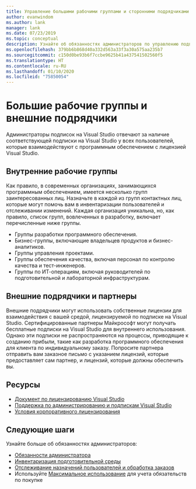 ```yaml
---
title: Управление большими рабочими группами и сторонними подрядчиками | Visual Studio Marketplace
author: evanwindom
ms.author: lank
manager: lank
ms.date: 07/23/2019
ms.topic: conceptual
description: Узнайте об обязанностях администраторов по управлению подписками для больших рабочих групп, а также сторонних подрядчиков.
ms.openlocfilehash: 379bb6b868d40a332d563a33f3a30a575aa235b7
ms.sourcegitcommit: c150d0be93b6f7ccbe9625b41a437541502560f5
ms.translationtype: HT
ms.contentlocale: ru-RU
ms.lasthandoff: 01/10/2020
ms.locfileid: "75850054"
---
```

# <a name="large-teams-and-external-contractors"></a>Большие рабочие группы и внешние подрядчики
Администраторы подписок на Visual Studio отвечают за наличие соответствующей подписки на Visual Studio у всех пользователей, которые взаимодействуют с программным обеспечением с лицензией Visual Studio.

## <a name="internal-teams"></a>Внутренние рабочие группы
Как правило, в современных организациях, занимающихся программным обеспечением, имеется несколько групп заинтересованных лиц. Назначьте в каждой из групп контактных лиц, которые могут помочь вам в инвентаризации пользователей и отслеживании изменений.
Каждая организация уникальна, но, как правило, список групп, вовлеченных в разработку, включает перечисленные ниже группы.
- Группы разработки программного обеспечения.
- Бизнес-группы, включающие владельцев продуктов и бизнес-аналитиков.
- Группы управления проектами.
- Группы обеспечения качества, включая персонал по контролю качества и тест-инженеров.
- Группы по ИТ-операциям, включая руководителей по подготовительной и лабораторной инфраструктурам.

## <a name="external-contractors-and-partners"></a>Внешние подрядчики и партнеры
Внешние подрядчики могут использовать собственные лицензии для взаимодействия с вашей средой, лицензируемой по подписке на Visual Studio. Сертифицированные партнеры Майкрософт могут получать бесплатные подписки на Visual Studio для внутреннего использования. Однако эти подписки не распространяются на процессы, приводящие к созданию прибыли, такие как разработка программного обеспечения для клиента по индивидуальному заказу. Попросите партнера отправить вам заказное письмо с указанием лицензий, которые предоставляет сам партнер, и лицензий, которые должны обеспечить вы.

## <a name="resources"></a>Ресурсы
- [Документ по лицензированию Visual Studio](https://visualstudio.microsoft.com/wp-content/uploads/2019/06/Visual-Studio-Licensing-Whitepaper-May-2019.pdf)
- [Поддержка по администрированию и подпискам Visual Studio](https://visualstudio.microsoft.com/support/support-overview-vs)
- [Условия корпоративного лицензирования](https://www.microsoft.com/licensing/product-licensing/products.aspx)

## <a name="next-steps"></a>Следующие шаги
Узнайте больше об обязанностях администраторов:
- [Обязанности администратора](admin-responsibilities.md)
- [Инвентаризация подготовительной среды](admin-inventory.md)
- [Отслеживание назначений пользователей и обработка заказов](assignments-orders.md)
- Используйте [Максимальное использование](maximum-usage.md) для учета обязательств по покупке

